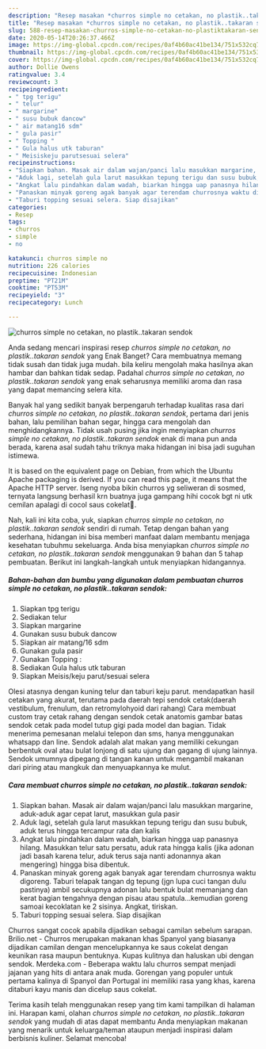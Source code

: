 ```yaml
---
description: "Resep masakan *churros simple no cetakan, no plastik..takaran sendok* | Resep Bumbu *churros simple no cetakan, no plastik..takaran sendok* Yang Enak Dan Mudah"
title: "Resep masakan *churros simple no cetakan, no plastik..takaran sendok* | Resep Bumbu *churros simple no cetakan, no plastik..takaran sendok* Yang Enak Dan Mudah"
slug: 588-resep-masakan-churros-simple-no-cetakan-no-plastiktakaran-sendok-resep-bumbu-churros-simple-no-cetakan-no-plastiktakaran-sendok-yang-enak-dan-mudah
date: 2020-05-14T20:26:37.466Z
image: https://img-global.cpcdn.com/recipes/0af4b60ac41be134/751x532cq70/churros-simple-no-cetakan-no-plastiktakaran-sendok-foto-resep-utama.jpg
thumbnail: https://img-global.cpcdn.com/recipes/0af4b60ac41be134/751x532cq70/churros-simple-no-cetakan-no-plastiktakaran-sendok-foto-resep-utama.jpg
cover: https://img-global.cpcdn.com/recipes/0af4b60ac41be134/751x532cq70/churros-simple-no-cetakan-no-plastiktakaran-sendok-foto-resep-utama.jpg
author: Dollie Owens
ratingvalue: 3.4
reviewcount: 3
recipeingredient:
- " tpg terigu"
- " telur"
- " margarine"
- " susu bubuk dancow"
- " air matang16 sdm"
- " gula pasir"
- " Topping "
- " Gula halus utk taburan"
- " Meisiskeju parutsesuai selera"
recipeinstructions:
- "Siapkan bahan. Masak air dalam wajan/panci lalu masukkan margarine, aduk-aduk agar cepat larut, masukkan gula pasir"
- "Aduk lagi, setelah gula larut masukkan tepung terigu dan susu bubuk, aduk terus hingga tercampur rata dan kalis"
- "Angkat lalu pindahkan dalam wadah, biarkan hingga uap panasnya hilang. Masukkan telur satu persatu, aduk rata hingga kalis (jika adonan jadi basah karena telur, aduk terus saja nanti adonannya akan mengering) hingga bisa dibentuk."
- "Panaskan minyak goreng agak banyak agar terendam churrosnya waktu digoreng. Taburi telapak tangan dg tepung (jgn lupa cuci tangan dulu pastinya) ambil secukupnya adonan lalu bentuk bulat memanjang dan kerat bagian tengahnya dengan pisau atau spatula...kemudian goreng samoai kecoklatan ke 2 sisinya. Angkat, tiriskan."
- "Taburi topping sesuai selera. Siap disajikan"
categories:
- Resep
tags:
- churros
- simple
- no

katakunci: churros simple no 
nutrition: 226 calories
recipecuisine: Indonesian
preptime: "PT21M"
cooktime: "PT53M"
recipeyield: "3"
recipecategory: Lunch

---
```



![*churros simple no cetakan, no plastik..takaran sendok*](https://img-global.cpcdn.com/recipes/0af4b60ac41be134/751x532cq70/churros-simple-no-cetakan-no-plastiktakaran-sendok-foto-resep-utama.jpg)

Anda sedang mencari inspirasi resep *churros simple no cetakan, no plastik..takaran sendok* yang Enak Banget? Cara membuatnya memang tidak susah dan tidak juga mudah. bila keliru mengolah maka hasilnya akan hambar dan bahkan tidak sedap. Padahal *churros simple no cetakan, no plastik..takaran sendok* yang enak seharusnya memiliki aroma dan rasa yang dapat memancing selera kita.

Banyak hal yang sedikit banyak berpengaruh terhadap kualitas rasa dari *churros simple no cetakan, no plastik..takaran sendok*, pertama dari jenis bahan, lalu pemilihan bahan segar, hingga cara mengolah dan menghidangkannya. Tidak usah pusing jika ingin menyiapkan *churros simple no cetakan, no plastik..takaran sendok* enak di mana pun anda berada, karena asal sudah tahu triknya maka hidangan ini bisa jadi suguhan istimewa.

It is based on the equivalent page on Debian, from which the Ubuntu Apache packaging is derived. If you can read this page, it means that the Apache HTTP server. Iseng nyoba bikin churros yg seliweran di sosmed, ternyata langsung berhasil krn buatnya juga gampang hihi cocok bgt ni utk cemilan apalagi di cocol saus cokelat🥰.


Nah, kali ini kita coba, yuk, siapkan *churros simple no cetakan, no plastik..takaran sendok* sendiri di rumah. Tetap dengan bahan yang sederhana, hidangan ini bisa memberi manfaat dalam membantu menjaga kesehatan tubuhmu sekeluarga. Anda bisa menyiapkan *churros simple no cetakan, no plastik..takaran sendok* menggunakan 9 bahan dan 5 tahap pembuatan. Berikut ini langkah-langkah untuk menyiapkan hidangannya.

<!--inarticleads1-->

##### Bahan-bahan dan bumbu yang digunakan dalam pembuatan *churros simple no cetakan, no plastik..takaran sendok*:

1. Siapkan  tpg terigu
1. Sediakan  telur
1. Siapkan  margarine
1. Gunakan  susu bubuk dancow
1. Siapkan  air matang/16 sdm
1. Gunakan  gula pasir
1. Gunakan  Topping :
1. Sediakan  Gula halus utk taburan
1. Siapkan  Meisis/keju parut/sesuai selera


Olesi atasnya dengan kuning telur dan taburi keju parut. mendapatkan hasil cetakan yang akurat, terutama pada daerah tepi sendok cetak(daerah vestibulum, frenulum, dan retromylohyoid dari rahang) Cara membuat custom tray cetak rahang dengan sendok cetak anatomis gambar batas sendok cetak pada model tutup gigi pada model dan bagian. Tidak menerima pemesanan melalui telepon dan sms, hanya menggunakan whatsapp dan line. Sendok adalah alat makan yang memiliki cekungan berbentuk oval atau bulat lonjong di satu ujung dan gagang di ujung lainnya. Sendok umumnya dipegang di tangan kanan untuk mengambil makanan dari piring atau mangkuk dan menyuapkannya ke mulut. 

<!--inarticleads2-->

##### Cara membuat *churros simple no cetakan, no plastik..takaran sendok*:

1. Siapkan bahan. Masak air dalam wajan/panci lalu masukkan margarine, aduk-aduk agar cepat larut, masukkan gula pasir
1. Aduk lagi, setelah gula larut masukkan tepung terigu dan susu bubuk, aduk terus hingga tercampur rata dan kalis
1. Angkat lalu pindahkan dalam wadah, biarkan hingga uap panasnya hilang. Masukkan telur satu persatu, aduk rata hingga kalis (jika adonan jadi basah karena telur, aduk terus saja nanti adonannya akan mengering) hingga bisa dibentuk.
1. Panaskan minyak goreng agak banyak agar terendam churrosnya waktu digoreng. Taburi telapak tangan dg tepung (jgn lupa cuci tangan dulu pastinya) ambil secukupnya adonan lalu bentuk bulat memanjang dan kerat bagian tengahnya dengan pisau atau spatula...kemudian goreng samoai kecoklatan ke 2 sisinya. Angkat, tiriskan.
1. Taburi topping sesuai selera. Siap disajikan


Churros sangat cocok apabila dijadikan sebagai camilan sebelum sarapan. Brilio.net - Churros merupakan makanan khas Spanyol yang biasanya dijadikan camilan dengan mencelupkannya ke saus cokelat dengan keunikan rasa maupun bentuknya. Kupas kulitnya dan haluskan ubi dengan sendok. Merdeka.com - Beberapa waktu lalu churros sempat menjadi jajanan yang hits di antara anak muda. Gorengan yang populer untuk pertama kalinya di Spanyol dan Portugal ini memiliki rasa yang khas, karena ditaburi kayu manis dan dicelup saus cokelat. 

Terima kasih telah menggunakan resep yang tim kami tampilkan di halaman ini. Harapan kami, olahan *churros simple no cetakan, no plastik..takaran sendok* yang mudah di atas dapat membantu Anda menyiapkan makanan yang menarik untuk keluarga/teman ataupun menjadi inspirasi dalam berbisnis kuliner. Selamat mencoba!
